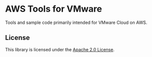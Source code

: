 # AWS Tools for VMware

Tools and sample code primarily intended for VMware Cloud on AWS.

## License

This library is licensed under the [Apache 2.0 License](about/license).
